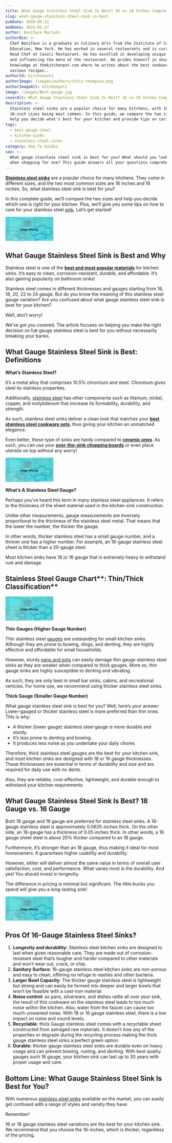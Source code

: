 ```yaml
---
title: What Gauge Stainless Steel Sink Is Best? 16 vs 18 Inches Complete Guide
slug: what-gauge-stainless-steel-sink-is-best
pubDate: 2020-05-12
modDate: 2025-01-27
author: Boniface Muriuki
authorBio: >-
  Chef Boniface is a graduate in Culinary Arts from the Institute of Culinary
  Education, New York. He has worked in several restaurants and is currently the
  Head Chef at Cavali Restaurant. He has excelled in developing unique recipes
  and influencing the menu at the restaurant. He prides himself in sharing his
  knowledge at thekitchenpot.com where he writes about the best cookware for
  various recipes..
authorId: kitchenpot1
authorImage: /images/authors/chris-thompson.png
authorImageAlt: kitchenpot1
image: /images/Best-gauge.jpg
coverAlt: What Gauge Stainless Steel Sink Is Best? 16 vs 18 Inches Complete Guide
description: >-
  Stainless steel sinks are a popular choice for many kitchens, with 16-inch and
  18-inch sizes being most common. In this guide, we compare the two sizes to
  help you decide what's best for your kitchen and provide tips on caring for
tags:
  - best-gauge-steel
  - kitchen-sinks
  - stainless-steel-sinks
category: How To Guides
seo: >-
  What gauge stainless steel sink is best for you? What should you look out for
  when shopping for one? This guide answers all your questions comprehensively.
---
```


**[Stainless steel sinks](https://www.amazon.com/s?k=STAINLESS+STEEL+KITCHEN+SINK&crid=1432F670567VJ&sprefix=stainless+steel+kitchen+sink%2Caps%2C415&?tag=kitchenpot-20)** are a popular choice for many kitchens. They come in different sizes, and the two most common sizes are 16 inches and 18 inches. So, what stainless steel sink is best for you?

In this complete guide, we’ll compare the two sizes and help you decide which one is right for your kitchen. Plus, we’ll give you some tips on how to care for your stainless steel [sink](https://en.wikipedia.org/wiki/Sink). Let’s get started!

![What Gauge Stainless Steel Sink Is Best? 16 Vs 18 Inches ](images/portablegasgrill.jpg)

## **What Gauge Stainless Steel Sink is Best and Why**

Stainless steel is one of the **[best and most popular materials](https://www.amazon.com/s?k=STAINLESS+STEEL+KITCHEN+SINK&crid=1432F670567VJ&sprefix=stainless+steel+kitchen+sink%2Caps%2C415&?tag=kitchenpot-20)** for kitchen sinks. It’s easy to clean, corrosion-resistant, durable, and affordable. It’s also gaining popularity on bathroom sinks! 

Stainless steel comes in different thicknesses and gauges starting from 16, 18, 20, 22 to 24 gauge. But do you know the meaning of this stainless steel gauge variation? Are you confused about what gauge stainless steel sink is best for your kitchen?

Well, don’t worry!

We’ve got you covered. The article focuses on helping you make the right decision on hat gauge stainless steel is best for you without necessarily breaking your banks. 

## **What Gauge Stainless Steel Sink is Best: Definitions**

**What’s Stainless Steel?**

It’s a metal alloy that comprises 10.5% chromium and steel. Chromium gives steel its stainless properties. 

Additionally, [stainless steel](https://www.aperam.com/stainless/what-is-stainless-steel/) has other components such as titanium, nickel, copper, and molybdenum that increase its formability, durability, and strength.

As such, stainless steel sinks deliver a clean look that matches your **[best stainless steel cookware sets](https://thekitchenpot.com/blog/best-cookware-set-under-200//)**, thus giving your kitchen an unmatched elegance.

Even better, these type of sinks are hardy compared to **[ceramic ones](https://www.amazon.com/s?k=Ceramic+Sinks&crid=23YD6RBANR4JL&sprefix=ceramic+sink%2Caps%2C547&?tag=kitchenpot-20)**. As such, you can use your **[over-the-sink chopping boards](https://thekitchenpot.com/blog/best-over-the-sink-cutting-board//)** or even place utensils on top without any worry!

![Stainless Steel vs. Ceramic Kitchen Sinks](images/portablegasgrill.jpg)

**What’s A Stainless Steel Gauge?**

Perhaps you’ve heard this term in many stainless steel appliances. It refers to the thickness of the sheet material used in the kitchen sink construction. 

Unlike other measurements, gauge measurements are inversely proportional to the thickness of the stainless steel metal. That means that the lower the number, the thicker the gauge.

In other words, thicker stainless steel has a small gauge number, and a thinner one has a higher number. For example, an 18-gauge stainless steel sheet is thicker than a 20-gauge steel.

Most kitchen sinks have 18 or 16 gauge that is extremely heavy to withstand rust and damage.

## Stainless Steel Gauge Chart**: Thin/Thick Classification**

![Stainless Steel Gauge Chart ](images/portablegasgrill.jpg)

**Thin Gauges (Higher Gauge Number)** 

Thin stainless steel [gauges](https://www.seattletimes.com/life/lifestyle/whats-the-gauge-on-stainless-steel-sinks/) are outstanding for small kitchen sinks. Although they are prone to bowing, dings, and denting, they are highly effective and affordable for small households. 

However, sturdy [pans and pots](https://thekitchenpot.com/blog/best-nonstick-pans-with-buying-guide//) can easily damage thin gauge stainless steel sinks as they are weaker when compared to thick gauges. More so, thin gauge sinks are highly susceptible to denting and vibrating. 

As such, they are only best in small bar sinks, cabins, and recreational vehicles. For home use, we recommend using thicker stainless steel sinks. 

**Thick Gauge (Smaller Gauge Number)**

What gauge stainless steel sink is best for you? Well, here’s your answer: Lower-gauged or thicker stainless steel is more preferred than thin ones. This is why:                                         

-   A thicker (lower gauge) stainless steel gauge is more durable and sturdy. 
-   It’s less prone to denting and bowing.
-   It produces less noise as you undertake your daily chores 

Therefore, thick stainless steel gauges are the best for your kitchen sink, and most kitchen sinks are designed with 18 or 16 gauge thicknesses. These thicknesses are essential in terms of durability and size and are required for daily use with no dents.

Also, they are reliable, cost-effective, lightweight, and durable enough to withstand your kitchen requirements.

## **What Gauge Stainless Steel Sink Is Best? 18 Gauge vs. 16 Gauge** 

Both 18 gauge and 16 gauge are preferred for stainless steel sinks. A 16-gauge stainless steel is approximately 0.0625-inches thick. On the other side, an 18-gauge has a thickness of 0.05 inches thick. In other words, a 16 gauge sheet steel is about 20% thicker compared to an 18 gauge.

Furthermore, it’s stronger than an 18 gauge, thus making it ideal for most homeowners. It guarantees higher usability and durability.

However, either will deliver almost the same value in terms of overall user satisfaction, cost, and performance. What varies most is the durability. And yes! You should invest in longevity. 

The difference in pricing is minimal but significant. The little bucks you spend will give you a long-lasting sink!

![16-Gauge Stainless Steel is Best for Kitchen Sink](images/portablegasgrill.jpg)

## **Pros Of 16-Gauge Stainless Steel Sinks?**

1.  **Longevity and durability:** Stainless steel kitchen sinks are designed to last when given reasonable care. They are made out of corrosion-resistant steel that’s tougher and harder compared to other materials and won’t wear out, crack, or chip.
2.  **Sanitary Surface**: 16-gauge stainless steel kitchen sinks are non-porous and easy to clean, offering no refuge to nasties and other bacteria.
3.  **Larger Bowl Capacity**: The thicker gauge stainless steel is lightweight but strong and can easily be formed into deeper and larger bowls that won’t be feasible with a cast-iron material.
4.  **Noise control**: as pans, silverware, and dishes rattle all over your sink, the result of this cookware on the stainless steel leads to too much noise within the kitchen. Also, water from the faucet can cause too much-unwanted noise. With 18 or 16 gauge stainless steel, there is a low impact on noise and sound levels.
5.  **Recyclable**: thick Gauge stainless steel comes with a recyclable sheet constructed from salvaged raw materials. It doesn’t lose any of the properties or degrade during the recycling process making the thick gauge stainless steel sinks a perfect green option.
6.  **Durable:** thicker gauge stainless steel sinks are durable even on heavy usage and can prevent bowing, rusting, and denting. With best quality gauges such 16 gauge, your kitchen sink can last up to 30 years with proper usage and care.

## **Bottom Line: What Gauge Stainless Steel Sink Is Best for You?**

With numerous [stainless steel sinks](https://www.ruvati.com/16-gauge-vs-18-gauge-stainless-steel-sink/) available on the market, you can easily get confused with a range of styles and variety they have.

Remember!

16 or 18 gauge stainless steel variations are the best for your kitchen sink. We recommend that you choose the 16-inches, which is thicker, regardless of the pricing.